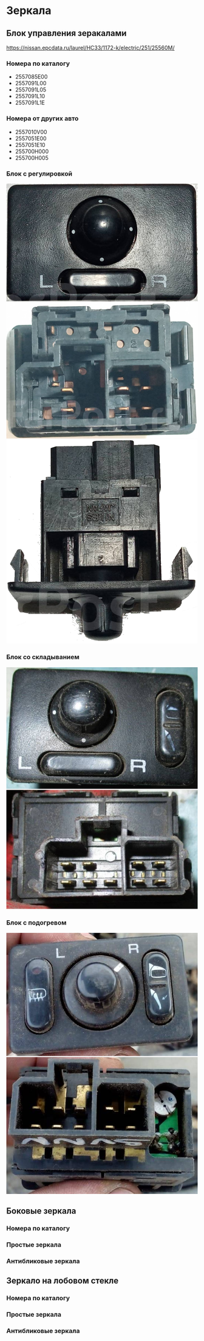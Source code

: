 # Зеркала

## Блок управления зеракалами
https://nissan.epcdata.ru/laurel/HC33/1172-k/electric/251/25560M/

### Номера по каталогу
 - 2557085E00
 - 2557091L00
 - 2557091L05
 - 2557091L10
 - 2557091L1E

### Номера от других авто
 - 2557010V00
 - 2557051E00
 - 2557051E10
 - 255700H000
 - 255700H005

### Блок с регулировкой
![](mirror-control-1-1.png)
![](mirror-control-1-2.png)
![](mirror-control-1-3.png)

### Блок со складыванием
![](mirror-control-2-1.png)
![](mirror-control-2-2.png)

### Блок с подогревом
![](mirror-control-3-1.png)
![](mirror-control-3-2.png)


## Боковые зеркала

### Номера по каталогу

### Простые зеркала

### Антибликовые зеркала

## Зеркало на лобовом стекле

### Номера по каталогу

### Простые зеркала

### Антибликовые зеркала

